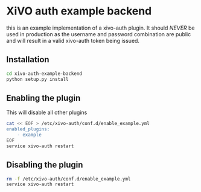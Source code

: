 # XiVO auth example backend

this is an example implementation of a xivo-auth plugin. It should _NEVER_ be used in production
as the username and password combination are public and will result in a valid xivo-auth token
being issued.

## Installation

```sh
cd xivo-auth-example-backend
python setup.py install
```

## Enabling the plugin

This will disable all other plugins

```sh
cat << EOF > /etc/xivo-auth/conf.d/enable_example.yml
enabled_plugins:
    - example
EOF
service xivo-auth restart
```

## Disabling the plugin

```sh
rm -f /etc/xivo-auth/conf.d/enable_example.yml
service xivo-auth restart
```
